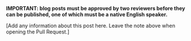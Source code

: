 **IMPORTANT: blog posts must be approved by two reviewers before they can be published, one of which must be a native English speaker.**

[Add any information about this post here. Leave the note above when opening the Pull Request.]
